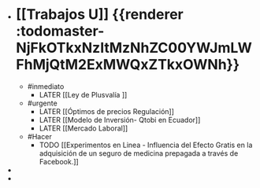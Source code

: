 - # [[Trabajos U]]  {{renderer :todomaster-NjFkOTkxNzItMzNhZC00YWJmLWFhMjQtM2ExMWQxZTkxOWNh}}
	- #inmediato
		- LATER  [[Ley de Plusvalía ]]
	- #urgente
		- LATER [[Óptimos de precios Regulación]]
		- LATER [[Modelo de Inversión- Qtobi en Ecuador]]
		- LATER [[Mercado Laboral]]
	- #Hacer
		- TODO [[Experimentos  en Linea - Influencia del Efecto Gratis en la adquisición de un seguro de medicina prepagada a través de Facebook.]]
-
-